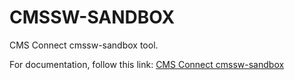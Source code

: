 # CMSSW-SANDBOX

CMS Connect cmssw-sandbox tool.

For documentation, follow this link: [CMS Connect cmssw-sandbox](http://docs.uscms.org/Create+a+CMSSW+sandbox)
